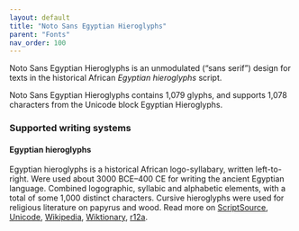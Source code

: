 ```yaml
---
layout: default
title: "Noto Sans Egyptian Hieroglyphs"
parent: "Fonts"
nav_order: 100
---
```

Noto Sans Egyptian Hieroglyphs is an unmodulated (“sans serif”) design for texts in the historical African _Egyptian hieroglyphs_ script. 

Noto Sans Egyptian Hieroglyphs contains 1,079 glyphs, and supports 1,078 characters from the Unicode block Egyptian Hieroglyphs.


### Supported writing systems


#### Egyptian hieroglyphs

Egyptian hieroglyphs is a historical African logo-syllabary, written left-to-right. Were used about 3000 BCE–400 CE for writing the ancient Egyptian language. Combined logographic, syllabic and alphabetic elements, with a total of some 1,000 distinct characters. Cursive hieroglyphs were used for religious literature on papyrus and wood. Read more on [ScriptSource](https://scriptsource.org/scr/Egyp), [Unicode](https://www.unicode.org/versions/Unicode13.0.0/ch11.pdf#G26607), [Wikipedia](https://en.wikipedia.org/wiki/ISO_15924:Egyp), [Wiktionary](https://en.wiktionary.org/wiki/Category:Egyptian_hieroglyphic_script), [r12a](https://r12a.github.io/scripts/links?iso=Egyp).

